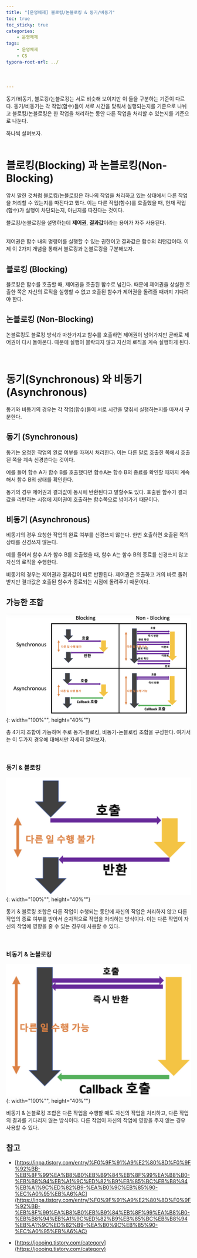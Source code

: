 ```yaml
---
title: "[운영체제] 블로킹/논블로킹 & 동기/비동기"
toc: true
toc_sticky: true
categories: 
    - 운영체제
tags:
    - 운영체제
    - CS
typora-root-url: ../



---
```


동기/비동기, 블로킹/논블로킹는 서로 비슷해 보이지만 이 둘을 구분하는 기준이 다르다. 동기/비동기는 각 작업(함수)들이 서로 시간을 맞춰서 실행되는지를 기준으로 나뉘고 블로킹/논블로킹은 한 작업을 처리하는 동안 다른 작업을 처리할 수 있는지를 기준으로 나눈다.

하나씩 살펴보자.  
<br>

# 블로킹(Blocking) 과 논블로킹(Non-Blocking)

앞서 말한 것처럼 블로킹/논블로킹은 하나의 작업을 처리하고 있는 상태에서 다른 작업을 처리할 수 있는지를 따진다고 했다. 이는 다른 작업(함수)를 호출했을 때, 현재 작업(함수)가 실행이 차단되는지, 아닌지를 따진다는 것이다.

블로킹/논블로킹을 설명하는데 **제어권**, **결과값**이라는 용어가 자주 사용된다.

<br>제어권은 함수 내의 명령어를 실행할 수 있는 권한이고 결과값은 함수의 리턴값이다. 이제 이 2가지 개념을 통해서 블로킹과 논블로킹을 구분해보자.

## 블로킹 (Blocking)

블로킹은 함수를 호출할 때, 제어권을 호출된 함수로 넘긴다. 때문에 제어권을 상실한 호출한 쪽은 자신의 로직을 실행할 수 없고 호출된 함수가 제어권을 돌려줄 때까지 기다려야 한다.



## 논블로킹 (Non-Blocking)

논블로킹도 블로킹 방식과 마찬가지고 함수를 호출하면 제어권이 넘어가지만 곧바로 제어권이 다시 돌아온다. 때문에 실행이 블락되지 않고 자신의 로직을 계속 실행하게 된다.

<br>

# 동기(Synchronous) 와 비동기(Asynchronous)

동기와 비동기의 경우는 각 작업(함수)들이 서로 시간을 맞춰서 실행하는지를 따져서 구분한다. 

## 동기 (Synchronous)

동기는 요청한 작업의 완료 여부를 따져서 처리한다. 이는 다른 말로 호출한 쪽에서 호출된 쪽을 계속 신경쓴다는 것이다.

예를 들어 함수 A가 함수 B를 호출했다면 함수A는 함수 B의 종료를 확인할 때까지 계속해서 함수 B의 상태를 확인한다.

동기의 경우 제어권과 결과값이 동시에 반환된다고 말할수도 있다. 호출된 함수가 결과값을 리턴하는 시점에 제어권이 호출하는 함수쪽으로 넘어가기 때문이다.

## 비동기 (Asynchronous)

비동기의 경우 요청한 작업의 완료 여부를 신경쓰지 않는다. 한번 호출하면 호출된 쪽의 상태를 신경쓰지 않는다.

예를 들어서 함수 A가 함수 B를 호출했을 때, 함수 A는 함수 B의 종료를 신경쓰지 않고 자신의 로직을 수행한다.

비동기의 경우는 제어권과 결과값이 따로 반환된다. 제어권은 호출하고 거의 바로 돌려 받지만 결과값은 호출된 함수가 종료되는 시점에 돌려주기 때문이다.



## 가능한 조합

![img1](/assets/images/60_12.png){: width="100%"", height="40%""}

총 4가지 조합이 가능하며 주로 동기-블로킹, 비동기-논블로킹 조합을 구성한다. 여기서는 이 두가지 경우에 대해서만 자세히 알아보자.

<br>

### 동기 & 블로킹

![img1](/assets/images/61_1.png){: width="100%"", height="40%""}

동기 & 블로킹 조합은 다른 작업이 수행되는 동안에 자신의 작업은 처리하지 않고 다른 작업의 종료 여부를 받아서 순차적으로 작업을 처리하는 방식이다. 이는 다른 작업이 자신의 작업에 영향을 줄 수 있는 경우에 사용할 수 있다.

<br>

### 비동기 & 논블로킹

![img1](/assets/images/61_3.png){: width="100%"", height="40%""}

비동기 & 논블로킹 조합은 다른 작업을 수행할 때도 자신의 작업을 처리하고, 다른 작업의 결과를 기다리지 않는 방식이다. 다른 작업이 자신의 작업에 영향을 주지 않는 경우 사용할 수 있다.



## 참고

* [https://inpa.tistory.com/entry/%F0%9F%91%A9%E2%80%8D%F0%9F%92%BB-%EB%8F%99%EA%B8%B0%EB%B9%84%EB%8F%99%EA%B8%B0-%EB%B8%94%EB%A1%9C%ED%82%B9%EB%85%BC%EB%B8%94%EB%A1%9C%ED%82%B9-%EA%B0%9C%EB%85%90-%EC%A0%95%EB%A6%AC](https://inpa.tistory.com/entry/%F0%9F%91%A9%E2%80%8D%F0%9F%92%BB-%EB%8F%99%EA%B8%B0%EB%B9%84%EB%8F%99%EA%B8%B0-%EB%B8%94%EB%A1%9C%ED%82%B9%EB%85%BC%EB%B8%94%EB%A1%9C%ED%82%B9-%EA%B0%9C%EB%85%90-%EC%A0%95%EB%A6%AC)

* [https://joooing.tistory.com/category](https://joooing.tistory.com/category)
